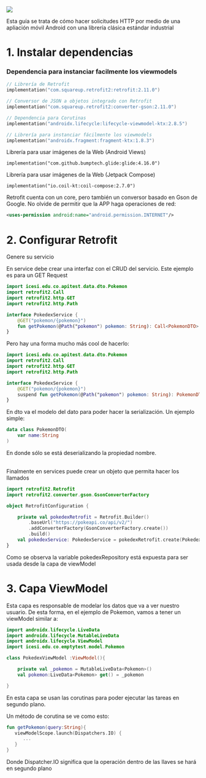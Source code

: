 <img src="https://sutilweb.eu/wp-content/uploads/2023/08/API-REST.jpg">

Esta guía se trata de cómo hacer solicitudes HTTP por medio de una apliación móvil Android con una librería clásica estándar industrial

# 1. Instalar dependencias

### Dependencia para instanciar facilmente los viewmodels
```kotlin
// Librería de Retrofit
implementation("com.squareup.retrofit2:retrofit:2.11.0")  

// Conversor de JSON a objetos integrado con Retrofit
implementation("com.squareup.retrofit2:converter-gson:2.11.0")

// Dependencia para Corutinas
implementation("androidx.lifecycle:lifecycle-viewmodel-ktx:2.8.5")

// Librería para instanciar fácilmente los viewmodels
implementation("androidx.fragment:fragment-ktx:1.8.3")
```

Librería para usar imágenes de la Web (Android Views)
```
implementation("com.github.bumptech.glide:glide:4.16.0")
```

Librería para usar imágenes de la Web (Jetpack Compose)
```
implementation("io.coil-kt:coil-compose:2.7.0")
```

Retrofit cuenta con un core, pero también un conversor basado en Gson de Google.
No olvide de permitir que la APP haga operaciones de red:
```xml
<uses-permission android:name="android.permission.INTERNET"/>
```




# 2. Configurar Retrofit
Genere su servicio

En service debe crear una interfaz con el CRUD del servicio. Este ejemplo es para un GET Request

```kotlin
import icesi.edu.co.apitest.data.dto.Pokemon
import retrofit2.Call
import retrofit2.http.GET
import retrofit2.http.Path

interface PokedexService {
    @GET("pokemon/{pokemon}")
    fun getPokemon(@Path("pokemon") pokemon: String): Call<PokemonDTO>
}
```
Pero hay una forma mucho más cool de hacerlo:
```kotlin
import icesi.edu.co.apitest.data.dto.Pokemon
import retrofit2.Call
import retrofit2.http.GET
import retrofit2.http.Path

interface PokedexService {
    @GET("pokemon/{pokemon}")
    suspend fun getPokemon(@Path("pokemon") pokemon: String): PokemonDTO
}
```




En dto va el modelo del dato para poder hacer la serialización. Un ejemplo simple:
```kotlin
data class PokemonDTO(
    var name:String
)
```
En donde sólo se está deserializando la propiedad nombre.</br> </br>

Finalmente en services puede crear un objeto que permita hacer los llamados
```kotlin
import retrofit2.Retrofit
import retrofit2.converter.gson.GsonConverterFactory

object RetrofitConfiguration {

    private val pokedexRetrofit = Retrofit.Builder()
        .baseUrl("https://pokeapi.co/api/v2/")
        .addConverterFactory(GsonConverterFactory.create())
        .build()
    val pokedexService: PokedexService = pokedexRetrofit.create(PokedexService::class.java)
}
```
Como se observa la variable pokedexRepository está expuesta para ser usada desde la capa de viewModel


# 3. Capa ViewModel
Esta capa es responsable de modelar los datos que va a ver nuestro usuario.
De esta forma, en el ejemplo de Pokemon, vamos a tener un viewModel similar a:
```kotlin
import androidx.lifecycle.LiveData
import androidx.lifecycle.MutableLiveData
import androidx.lifecycle.ViewModel
import icesi.edu.co.emptytest.model.Pokemon

class PokedexViewModel :ViewModel(){

    private val _pokemon = MutableLiveData<Pokemon>()
    val pokemon:LiveData<Pokemon> get() = _pokemon

}
```
En esta capa se usan las corutinas para poder ejecutar las tareas en segundo plano.

Un método de corutina se ve como esto:
```kotlin
fun getPokemon(query:String){
   viewModelScope.launch(Dispatchers.IO) {
      ...
   }
}
```
Donde Dispatcher.IO significa que la operación dentro de las llaves se hará en segundo plano






